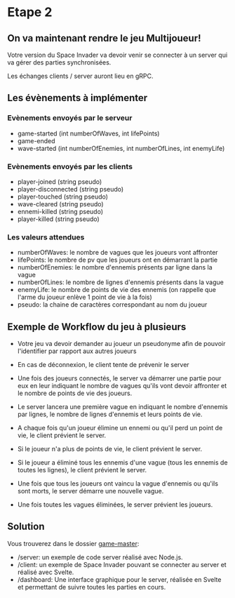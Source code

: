# Etape 2

## On va maintenant rendre le jeu Multijoueur!

Votre version du Space Invader va devoir venir se connecter à un server qui va gérer des parties synchronisées.

Les échanges clients / server auront lieu en gRPC.

## Les évènements à implémenter

### Evènements envoyés par le serveur

- game-started (int numberOfWaves, int lifePoints)
- game-ended
- wave-started (int numberOfEnemies, int numberOfLines, int enemyLife)

### Evènements envoyés par les clients

- player-joined (string pseudo)
- player-disconnected (string pseudo)
- player-touched (string pseudo)
- wave-cleared (string pseudo)
- ennemi-killed (string pseudo)
- player-killed (string pseudo)

### Les valeurs attendues

- numberOfWaves: le nombre de vagues que les joueurs vont affronter
- lifePoints: le nombre de pv que les joueurs ont en démarrant la partie
- numberOfEnemies: le nombre d'ennemis présents par ligne dans la vague
- numberOfLines: le nombre de lignes d'ennemis présents dans la vague
- enemyLife: le nombre de points de vie des ennemis (on rappelle que l'arme du joueur enlève 1 point de vie à la fois)
- pseudo: la chaine de caractères correspondant au nom du joueur

## Exemple de Workflow du jeu à plusieurs

- Votre jeu va devoir demander au joueur un pseudonyme afin de pouvoir l'identifier par rapport aux autres joueurs

- En cas de déconnexion, le client tente de prévenir le server

- Une fois des joueurs connectés, le server va démarrer une partie pour eux en leur indiquant le nombre de vagues qu'ils vont devoir affronter et le nombre de points de vie des joueurs.

- Le server lancera une première vague en indiquant le nombre d'ennemis par lignes, le nombre de lignes d'ennemis et leurs points de vie.

- A chaque fois qu'un joueur élimine un ennemi ou qu'il perd un point de vie, le client prévient le server.

- Si le joueur n'a plus de points de vie, le client prévient le server.

- Si le joueur a éliminé tous les ennemis d'une vague (tous les ennemis de toutes les lignes), le client prévient le server.

- Une fois que tous les joueurs ont vaincu la vague d'ennemis ou qu'ils sont morts, le server démarre une nouvelle vague.

- Une fois toutes les vagues éliminées, le server prévient les joueurs.

## Solution

Vous trouverez dans le dossier [game-master](game-master):

- /server: un exemple de code server réalisé avec Node.js.
- /client: un exemple de Space Invader pouvant se connecter au server et réalisé avec Svelte.
- /dashboard: Une interface graphique pour le server, réalisée en Svelte et permettant de suivre toutes les parties en cours.
